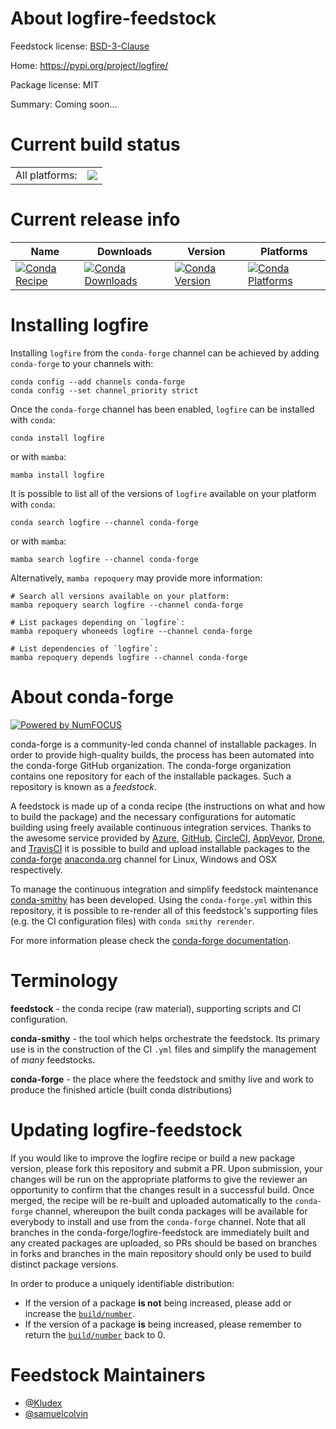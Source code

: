 About logfire-feedstock
=======================

Feedstock license: [BSD-3-Clause](https://github.com/conda-forge/logfire-feedstock/blob/main/LICENSE.txt)

Home: https://pypi.org/project/logfire/

Package license: MIT

Summary: Coming soon...

Current build status
====================


<table><tr><td>All platforms:</td>
    <td>
      <a href="https://dev.azure.com/conda-forge/feedstock-builds/_build/latest?definitionId=21825&branchName=main">
        <img src="https://dev.azure.com/conda-forge/feedstock-builds/_apis/build/status/logfire-feedstock?branchName=main">
      </a>
    </td>
  </tr>
</table>

Current release info
====================

| Name | Downloads | Version | Platforms |
| --- | --- | --- | --- |
| [![Conda Recipe](https://img.shields.io/badge/recipe-logfire-green.svg)](https://anaconda.org/conda-forge/logfire) | [![Conda Downloads](https://img.shields.io/conda/dn/conda-forge/logfire.svg)](https://anaconda.org/conda-forge/logfire) | [![Conda Version](https://img.shields.io/conda/vn/conda-forge/logfire.svg)](https://anaconda.org/conda-forge/logfire) | [![Conda Platforms](https://img.shields.io/conda/pn/conda-forge/logfire.svg)](https://anaconda.org/conda-forge/logfire) |

Installing logfire
==================

Installing `logfire` from the `conda-forge` channel can be achieved by adding `conda-forge` to your channels with:

```
conda config --add channels conda-forge
conda config --set channel_priority strict
```

Once the `conda-forge` channel has been enabled, `logfire` can be installed with `conda`:

```
conda install logfire
```

or with `mamba`:

```
mamba install logfire
```

It is possible to list all of the versions of `logfire` available on your platform with `conda`:

```
conda search logfire --channel conda-forge
```

or with `mamba`:

```
mamba search logfire --channel conda-forge
```

Alternatively, `mamba repoquery` may provide more information:

```
# Search all versions available on your platform:
mamba repoquery search logfire --channel conda-forge

# List packages depending on `logfire`:
mamba repoquery whoneeds logfire --channel conda-forge

# List dependencies of `logfire`:
mamba repoquery depends logfire --channel conda-forge
```


About conda-forge
=================

[![Powered by
NumFOCUS](https://img.shields.io/badge/powered%20by-NumFOCUS-orange.svg?style=flat&colorA=E1523D&colorB=007D8A)](https://numfocus.org)

conda-forge is a community-led conda channel of installable packages.
In order to provide high-quality builds, the process has been automated into the
conda-forge GitHub organization. The conda-forge organization contains one repository
for each of the installable packages. Such a repository is known as a *feedstock*.

A feedstock is made up of a conda recipe (the instructions on what and how to build
the package) and the necessary configurations for automatic building using freely
available continuous integration services. Thanks to the awesome service provided by
[Azure](https://azure.microsoft.com/en-us/services/devops/), [GitHub](https://github.com/),
[CircleCI](https://circleci.com/), [AppVeyor](https://www.appveyor.com/),
[Drone](https://cloud.drone.io/welcome), and [TravisCI](https://travis-ci.com/)
it is possible to build and upload installable packages to the
[conda-forge](https://anaconda.org/conda-forge) [anaconda.org](https://anaconda.org/)
channel for Linux, Windows and OSX respectively.

To manage the continuous integration and simplify feedstock maintenance
[conda-smithy](https://github.com/conda-forge/conda-smithy) has been developed.
Using the ``conda-forge.yml`` within this repository, it is possible to re-render all of
this feedstock's supporting files (e.g. the CI configuration files) with ``conda smithy rerender``.

For more information please check the [conda-forge documentation](https://conda-forge.org/docs/).

Terminology
===========

**feedstock** - the conda recipe (raw material), supporting scripts and CI configuration.

**conda-smithy** - the tool which helps orchestrate the feedstock.
                   Its primary use is in the construction of the CI ``.yml`` files
                   and simplify the management of *many* feedstocks.

**conda-forge** - the place where the feedstock and smithy live and work to
                  produce the finished article (built conda distributions)


Updating logfire-feedstock
==========================

If you would like to improve the logfire recipe or build a new
package version, please fork this repository and submit a PR. Upon submission,
your changes will be run on the appropriate platforms to give the reviewer an
opportunity to confirm that the changes result in a successful build. Once
merged, the recipe will be re-built and uploaded automatically to the
`conda-forge` channel, whereupon the built conda packages will be available for
everybody to install and use from the `conda-forge` channel.
Note that all branches in the conda-forge/logfire-feedstock are
immediately built and any created packages are uploaded, so PRs should be based
on branches in forks and branches in the main repository should only be used to
build distinct package versions.

In order to produce a uniquely identifiable distribution:
 * If the version of a package **is not** being increased, please add or increase
   the [``build/number``](https://docs.conda.io/projects/conda-build/en/latest/resources/define-metadata.html#build-number-and-string).
 * If the version of a package **is** being increased, please remember to return
   the [``build/number``](https://docs.conda.io/projects/conda-build/en/latest/resources/define-metadata.html#build-number-and-string)
   back to 0.

Feedstock Maintainers
=====================

* [@Kludex](https://github.com/Kludex/)
* [@samuelcolvin](https://github.com/samuelcolvin/)

